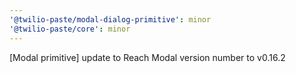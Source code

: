 ```yaml
---
'@twilio-paste/modal-dialog-primitive': minor
'@twilio-paste/core': minor
---
```


[Modal primitive] update to Reach Modal version number to v0.16.2
